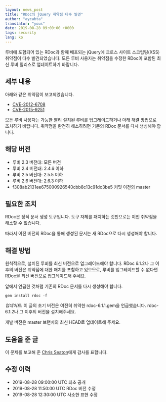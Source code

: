 ```yaml
---
layout: news_post
title: "RDoc의 jQuery 취약점 다수 발견"
author: "aycabta"
translator: "yous"
date: 2019-08-28 09:00:00 +0000
tags: security
lang: ko
---
```



루비에 포함되어 있는 RDoc과 함께 배포되는 jQuery에 크로스 사이트 스크립팅(XSS) 취약점이 다수 발견되었습니다.
모든 루비 사용자는 취약점을 수정한 RDoc이 포함된 최신 루비 릴리스로 업데이트하기 바랍니다.

## 세부 내용

아래와 같은 취약점이 보고되었습니다.

* [CVE-2012-6708](https://nvd.nist.gov/vuln/detail/CVE-2012-6708)
* [CVE-2015-9251](https://nvd.nist.gov/vuln/detail/CVE-2015-9251)

모든 루비 사용자는 가능한 빨리 설치된 루비를 업그레이드하거나 아래 해결 방법으로 조치하기 바랍니다.
취약점을 완전히 해소하려면 기존의 RDoc 문서를 다시 생성해야 합니다.

## 해당 버전

* 루비 2.3 버전대: 모든 버전
* 루비 2.4 버전대: 2.4.6 이하
* 루비 2.5 버전대: 2.5.5 이하
* 루비 2.6 버전대: 2.6.3 이하
* f308ab2131ee675000926540cbb8c13c91dc3be5 커밋 이전의 master

## 필요한 조치

RDoc은 정적 문서 생성 도구입니다.
도구 자체를 패치하는 것만으로는 이번 취약점을 해소할 수 없습니다.

따라서 이전 버전의 RDoc을 통해 생성된 문서는 새 RDoc으로 다시 생성해야 합니다.

## 해결 방법

원칙적으로, 설치된 루비를 최신 버전으로 업그레이드해야 합니다.
RDoc 6.1.2나 그 이후의 버전은 취약점에 대한 패치를 포함하고 있으므로, 루비를 업그레이드할 수 없다면 RDoc을 최신 버전으로 업그레이드해 주세요.

앞에서 언급한 것처럼 기존의 RDoc 문서를 다시 생성해야 합니다.

```
gem install rdoc -f
```

*업데이트:* 이 글의 초기 버전은 여전히 취약한 rdoc-6.1.1.gem을 언급했습니다. rdoc-6.1.2나 그 이후의 버전을 설치해주세요.

개발 버전은 master 브랜치의 최신 HEAD로 업데이트해 주세요.

## 도움을 준 글

이 문제를 보고해 준 [Chris Seaton](https://hackerone.com/chrisseaton)에게 감사를 표합니다.

## 수정 이력

* 2019-08-28 09:00:00 UTC 최초 공개
* 2019-08-28 11:50:00 UTC RDoc 버전 수정
* 2019-08-28 12:30:00 UTC 사소한 표현 수정

